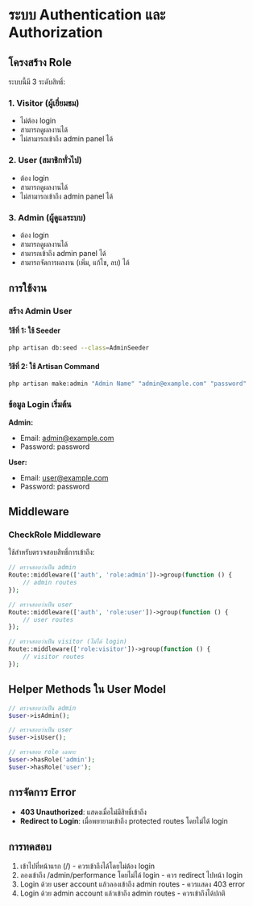 # ระบบ Authentication และ Authorization

## โครงสร้าง Role

ระบบนี้มี 3 ระดับสิทธิ์:

### 1. Visitor (ผู้เยี่ยมชม)
- ไม่ต้อง login
- สามารถดูผลงานได้
- ไม่สามารถเข้าถึง admin panel ได้

### 2. User (สมาชิกทั่วไป)
- ต้อง login
- สามารถดูผลงานได้
- ไม่สามารถเข้าถึง admin panel ได้

### 3. Admin (ผู้ดูแลระบบ)
- ต้อง login
- สามารถดูผลงานได้
- สามารถเข้าถึง admin panel ได้
- สามารถจัดการผลงาน (เพิ่ม, แก้ไข, ลบ) ได้

## การใช้งาน

### สร้าง Admin User

#### วิธีที่ 1: ใช้ Seeder
```bash
php artisan db:seed --class=AdminSeeder
```

#### วิธีที่ 2: ใช้ Artisan Command
```bash
php artisan make:admin "Admin Name" "admin@example.com" "password"
```

### ข้อมูล Login เริ่มต้น

**Admin:**
- Email: admin@example.com
- Password: password

**User:**
- Email: user@example.com
- Password: password

## Middleware

### CheckRole Middleware
ใช้สำหรับตรวจสอบสิทธิ์การเข้าถึง:

```php
// ตรวจสอบว่าเป็น admin
Route::middleware(['auth', 'role:admin'])->group(function () {
    // admin routes
});

// ตรวจสอบว่าเป็น user
Route::middleware(['auth', 'role:user'])->group(function () {
    // user routes
});

// ตรวจสอบว่าเป็น visitor (ไม่ได้ login)
Route::middleware(['role:visitor'])->group(function () {
    // visitor routes
});
```

## Helper Methods ใน User Model

```php
// ตรวจสอบว่าเป็น admin
$user->isAdmin();

// ตรวจสอบว่าเป็น user
$user->isUser();

// ตรวจสอบ role เฉพาะ
$user->hasRole('admin');
$user->hasRole('user');
```

## การจัดการ Error

- **403 Unauthorized**: แสดงเมื่อไม่มีสิทธิ์เข้าถึง
- **Redirect to Login**: เมื่อพยายามเข้าถึง protected routes โดยไม่ได้ login

## การทดสอบ

1. เข้าไปที่หน้าแรก (/) - ควรเข้าถึงได้โดยไม่ต้อง login
2. ลองเข้าถึง /admin/performance โดยไม่ได้ login - ควร redirect ไปหน้า login
3. Login ด้วย user account แล้วลองเข้าถึง admin routes - ควรแสดง 403 error
4. Login ด้วย admin account แล้วเข้าถึง admin routes - ควรเข้าถึงได้ปกติ
